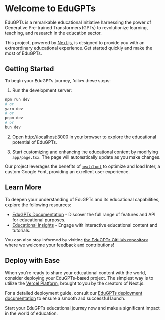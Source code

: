 # Welcome to EduGPTs

EduGPTs is a remarkable educational initiative harnessing the power of Generative Pre-trained Transformers (GPTs) to revolutionize learning, teaching, and research in the education sector.

This project, powered by [Next.js](https://nextjs.org/), is designed to provide you with an extraordinary educational experience. Get started quickly and make the most of EduGPTs.

## Getting Started

To begin your EduGPTs journey, follow these steps:

1. Run the development server:

```bash
npm run dev
# or
yarn dev
# or
pnpm dev
# or
bun dev
```

2. Open [http://localhost:3000](http://localhost:3000) in your browser to explore the educational potential of EduGPTs.

3. Start customizing and enhancing the educational content by modifying `app/page.tsx`. The page will automatically update as you make changes.

Our project leverages the benefits of [`next/font`](https://nextjs.org/docs/basic-features/font-optimization) to optimize and load Inter, a custom Google Font, providing an excellent user experience.

## Learn More

To deepen your understanding of EduGPTs and its educational capabilities, explore the following resources:

- [EduGPTs Documentation](https://edugpts.com/docs) - Discover the full range of features and API for educational purposes.
- [Educational Insights](https://edugpts.com/insights) - Engage with interactive educational content and tutorials.

You can also stay informed by visiting [the EduGPTs GitHub repository](https://github.com/your-edugpts-repo/) where we welcome your feedback and contributions!

## Deploy with Ease

When you're ready to share your educational content with the world, consider deploying your EduGPTs-based project. The simplest way is to utilize the [Vercel Platform](https://vercel.com/new?utm_medium=default-template&filter=next.js&utm_source=create-next-app&utm_campaign=create-next-app-readme), brought to you by the creators of Next.js.

For a detailed deployment guide, consult our [EduGPTs deployment documentation](https://edugpts.com/docs/deployment) to ensure a smooth and successful launch.

Start your EduGPTs educational journey now and make a significant impact in the world of education.